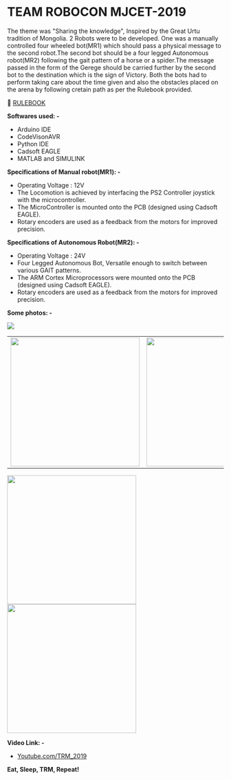 # TEAM ROBOCON MJCET-2019

The theme was "Sharing the knowledge", Inspired by the Great Urtu tradition of Mongolia. 2 Robots were to be developed. One was a manually controlled four wheeled bot(MR1) which should pass a physical message to the second robot.The second bot should be a four legged Autonomous robot(MR2) following the gait pattern of a horse or a spider.The message passed in the form of the Gerege should be carried further by the second bot to the destination which is the sign of Victory. Both the bots had to perform taking care about the time given and also the obstacles placed on the arena by following cretain path as per the Rulebook provided.

 📕  [RULEBOOK](http://aburobocon2019.mnb.mn/uploads/file/Robocon_2019_Mongolia_RULE.pdf)



**Softwares used: -**
 * Arduino IDE 
 * CodeVisonAVR 
 * Python IDE
 * Cadsoft EAGLE
 * MATLAB and SIMULINK

**Specifications of Manual robot(MR1): -**
* Operating Voltage : 12V
* The Locomotion is achieved by interfacing the PS2 Controller joystick with the microcontroller.
* The MicroController is mounted onto the PCB (designed using Cadsoft EAGLE).
* Rotary encoders are used as a feedback from the motors for improved precision.


**Specifications of Autonomous Robot(MR2): -**
* Operating Voltage : 24V
* Four Legged Autonomous Bot, Versatile enough to switch between various GAIT patterns.
* The ARM Cortex Microprocessors were mounted onto the PCB (designed using Cadsoft EAGLE).
* Rotary encoders are used as a feedback from the motors for improved precision.

**Some photos: -** <br>

<img src="https://i.ibb.co/2cX7VJK/IMG20190211180114.jpg">
<table>
  <tr>
    <td><img src="https://i.ibb.co/sJScZCh/IMG-20190206-220243.jpg" width="300" > </td>
    <td><img src="https://i.ibb.co/8NxpNBc/IMG-20190113-221416.jpg" width="300"></td>
    </tr>
</table>

<img src="https://i.ibb.co/MRq283Z/20190120-201105.jpg" width="300">  <img src="https://i.ibb.co/RbCNK64/20190112-005635.jpg" width="300">  







**Video Link: -**

 * [Youtube.com/TRM_2019](https://www.youtube.com/watch?v=6dfaND6Z6hM&t)


**Eat, Sleep, TRM, Repeat!**
